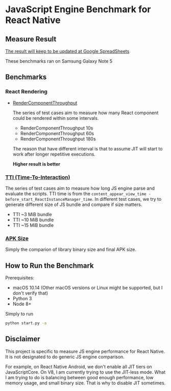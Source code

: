 # JavaScript Engine Benchmark for React Native

## Measure Result

[The result will keep to be updated at Google SpreadSheets](https://docs.google.com/spreadsheets/d/1uce3WZ9IaAEUu6Owj3eXEuZb25PDi6ZcgUVV2i500S0/edit#gid=1258377944)

These benchmarks ran on Samsung Galaxy Note 5

## Benchmarks

### React Rendering

- [RenderComponentThroughput](https://docs.google.com/spreadsheets/d/1uce3WZ9IaAEUu6Owj3eXEuZb25PDi6ZcgUVV2i500S0/edit#gid=469794458)
  
  The series of test cases aim to measure how many React component could be rendered within some intervals. 
  
  - RenderComponentThroughput 10s
  - RenderComponentThroughput 60s
  - RenderComponentThroughput 180s
  
  The reason that have different interval is that to assume JIT will start to work after longer repetitive executions.
   
  **Higher result is better**

### [TTI (Time-To-Interaction)](https://docs.google.com/spreadsheets/d/1uce3WZ9IaAEUu6Owj3eXEuZb25PDi6ZcgUVV2i500S0/edit#gid=718456099)

The series of test cases aim to measure how long JS engine parse and evaluate the scripts.
TTI time is from the `content_appear_view_time - before_start_ReactInstanceManager_time`.
In different test cases, we try to generate different size of JS bundle and compare if size matters.

  - TTI ~3 MiB bundle
  - TTI ~10 MiB bundle
  - TTI ~15 MiB bundle

### [APK Size](https://docs.google.com/spreadsheets/d/1uce3WZ9IaAEUu6Owj3eXEuZb25PDi6ZcgUVV2i500S0/edit#gid=246943941)

Simply the comparion of library binary size and final APK size.

## How to Run the Benchmark

Prerequisites:

- macOS 10.14 (Other macOS versions or Linux might be supported, but I don't verify that)
- Python 3
- Node 8+

Simply to run

```sh
python start.py -a
```

## Disclaimer

This project is specific to measure JS engine performance for React Native. It is not designated to do generic JS engine comparison.

For example, on React Native Android, we don't enable all JIT tiers on JavaScriptCore. On V8, I am currently trying to use the JIT-less mode. What I am trying to do is balancing between good enough performance, low memory usage, and small binary size. That is why to disable JIT sometimes.

